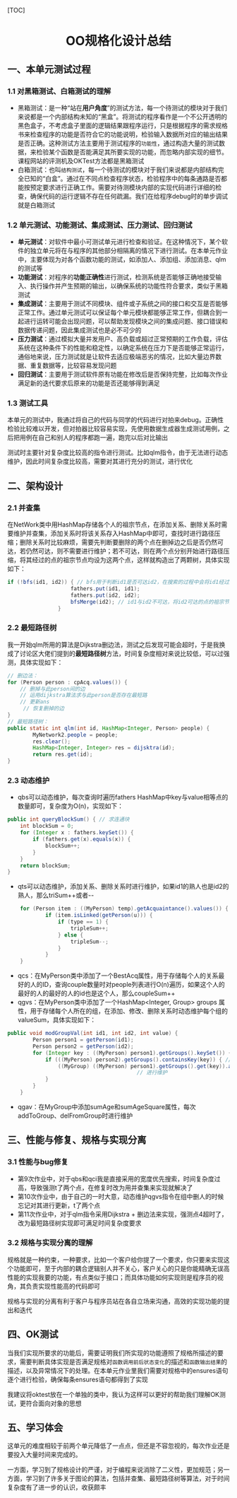 [TOC]

# <div align = "center">OO规格化设计总结</div>

## **一、本单元测试过程**

### **1.1 对黑箱测试、白箱测试的理解**

* 黑箱测试：是一种“站在**用户角度**”的测试方法，每一个待测试的模块对于我们来说都是一个内部结构未知的“黑盒”。将测试的程序看作是一个不公开透明的黑色盒子，不考虑盒子里面的逻辑结果跟程序运行，只是根据程序的需求规格书来检查程序的功能是否符合它的功能说明，检验输入数据所对应的输出结果是否正确。这种测试方法主要用于测试程序的`功能性`，通过构造大量的测试数据，来检验某个函数是否能满足其所要实现的功能，而忽略内部实现的细节。课程网站的评测机及OKTest方法都是黑箱测试
* 白箱测试：也叫`结构测试`，每一个待测试的模块对于我们来说都是内部结构完全已知的“白盒”。通过在不同点检查程序状态，检验程序中的每条通路是否都能按预定要求进行正确工作。需要对待测模块内部的实现代码进行详细的检查，确保代码的运行逻辑不存在任何疏漏。我们在给程序debug时的单步调试就是白箱测试

### **1.2 单元测试、功能测试、集成测试、压力测试、回归测试**

* **单元测试**：对软件中最小可测试单元进行检查和验证。在这种情况下，某个软件的独立单元将在与程序的其他部分相隔离的情况下进行测试。在本单元作业中，主要体现为对各个函数功能的测试，如添加人、添加组、添加消息、qlm的测试等
* **功能测试**：对程序的**功能正确性**进行测试，检测系统是否能够正确地接受输入、执行操作并产生预期的输出，以确保系统的功能性符合要求，类似于黑箱测试
* **集成测试**：主要用于测试不同模块、组件或子系统之间的接口和交互是否能够正常工作。通过单元测试可以保证每个单元模块都能够正常工作，但耦合到一起进行运转可能会出现问题，可以帮助发现模块之间的集成问题、接口错误和数据传递问题，因此集成测试也是必不可少的
* **压力测试**：通过模拟大量并发用户、高负载或超过正常预期的工作负载，评估系统在这种条件下的性能和稳定性，以确定系统在压力下是否能够正常运行，通俗地来说，压力测试就是让软件去适应极端恶劣的情况，比如大量边界数据、重复数据等，比较容易发现问题
* **回归测试**：主要用于测试软件原有功能在修改后是否保持完整，比如每次作业满足新的迭代要求后原来的功能是否还能够得到满足

### **1.3 测试工具**

​		本单元的测试中，我通过将自己的代码与同学的代码进行对拍来debug。正确性检验比较难以开发，但对拍器比较容易实现，先使用数据生成器生成测试用例，之后把用例在自己和别人的程序都跑一遍，跑完以后对比输出

​		测试时主要针对复杂度比较高的指令进行测试。比如qlm指令，由于无法进行动态维护，因此时间复杂度比较高，需要对其进行充分的测试，进行优化

## 二、架构设计

### **2.1 并查集**

​		在NetWork类中用HashMap存储各个人的祖宗节点，在添加关系、删除关系时需要维护并查集，添加关系时将该关系存入HashMap中即可，查找时进行路径压缩；删除关系时比较麻烦，需要先判断要删除的两个点在删掉边之后是否仍然可达，若仍然可达，则不需要进行维护；若不可达，则在两个点分别开始进行路径压缩，将其经过的点的祖宗节点均设为这两个点，这样就构造出了两颗树，具体实现如下：

```java
if (!bfs(id1, id2)) { // bfs用于判断id1是否可达id2，在搜索的过程中会将id1经过的点的祖宗节点均设为id1
                    fathers.put(id1, id1);
                    fathers.put(id2, id2);
                    bfsMerge(id2); // id1与id2不可达，将id2可达的点的祖宗节点均设为id2
                }
```

### **2.2 最短路径树**

​		我一开始qlm所用的算法是Dijkstra删边法，测试之后发现可能会超时，于是我换成了讨论区大佬们提到的**最短路径树**方法，时间复杂度相对来说比较低，可以过强测，具体实现如下：

```java
// 删边法：
for (Person person : cpAcq.values()) {
    // 删掉与此person间的边
    // 运用dijkstra算法求与此person是否存在最短路
    // 更新ans
     // 恢复删掉的边
}
// 最短路径树：
public static int qlm(int id, HashMap<Integer, Person> people) {
        MyNetwork2.people = people;
        res.clear();
        HashMap<Integer, Integer> res = dijsktra(id);
        return res.get(id);
}
```

### **2.3 动态维护**

* qbs可以动态维护，每次查询时遍历fathers HashMap中key与value相等点的数量即可，复杂度为O(n)，实现如下：

```java
public int queryBlockSum() { // 求连通块
    int blockSum = 0;
    for (Integer x : fathers.keySet()) {
        if (fathers.get(x).equals(x)) {
            blockSum++;
        }
    }
    return blockSum;
}
```

* qts可以动态维护，添加关系、删除关系时进行维护，如果id1的熟人也是id2的熟人，那么triSum++或者--

```java
	for (Person item : ((MyPerson) temp).getAcquaintance().values()) {
            if (item.isLinked(getPerson(u))) {
                if (type == 1) {
                    tripleSum++;
                } else {
                    tripleSum--;
                }
            }
    }
```

* qcs：在MyPerson类中添加了一个BestAcq属性，用于存储每个人的关系最好的人的ID，查询couple数量时对people列表进行O(n)遍历，如果这个人的最好的人的最好的人的id也是这个人，那么coupleSum++
* qgvs：在MyPerson类中添加了一个HashMap<Integer, Group> groups 属性，用于存储每个人所在的组，在添加、修改、删除关系时动态维护每个组的valueSum，具体实现如下：

```java
public void modGroupVal(int id1, int id2, int value) {
        Person person1 = getPerson(id1);
        Person person2 = getPerson(id2);
        for (Integer key : ((MyPerson) person1).getGroups().keySet()) {         // 遍历id1所在的组号
            if (((MyPerson) person2).getGroups().containsKey(key)) { // 如果id2恰好也在这个组
                ((MyGroup) ((MyPerson) person1).getGroups().get(key)).addValueSum(2 * value);
                						 // 进行维护
            }
        }
    }
```

* qgav：在MyGroup中添加sumAge和sumAgeSquare属性，每次addToGroup、delFromGroup时进行维护

## **三、性能与修复、规格与实现分离**

### **3.1 性能与bug修复**

* 第9次作业中，对于qbs和qci我是直接采用的宽度优先搜索，时间复杂度过高，导致强测t了两个点，在修复时改为用并查集来实现就解决了
* 第10次作业中，由于自己的一时大意，动态维护qgvs指令在组中删人的时候忘记对其进行更新，t了两个点
* 第11次作业中，对于qlm指令采用Dijkstra + 删边法来实现，强测点4超时了，改为最短路径树实现即可满足时间复杂度要求

### **3.2 规格与实现分离的理解**

​		规格就是一种约束，一种要求，比如一个客户给你提了一个要求，你只要来实现这个功能即可，至于内部的耦合逻辑别人并不关心，客户关心的只是你能精确无误高性能的实现我要的功能，有点类似于接口；而具体功能如何实现则是程序员的视角，其负责实现性能高的代码即可

​		规格与实现的分离有利于客户与程序员站在各自立场来沟通，高效的实现功能的提出和迭代

## 四、OK测试

​		当我们实现所要求的功能后，需要证明我们所实现的功能遵照了规格所描述的要求，需要判断具体实现是否满足规格对`函数调用前后状态变化`的描述和`函数输出结果`的描述，以及异常情况下的处理。在本单元作业里我们需要对规格中的ensures语句逐个进行检验，确保每条ensures语句都得到了实现

​		我建议将oktest放在一个单独的类中，我认为这样可以更好的帮助我们理解OK测试，更符合面向对象的思想

## 五、学习体会

​		这单元的难度相较于前两个单元降低了一点点，但还是不容忽视的，每次作业还是要投入大量时间来完成的。

​		一方面，学习到了规格设计的严谨，对于编程来说消除了二义性，更加规范；另一方面，学习到了许多关于图论的算法，包括并查集、最短路径树等算法，对于时间复杂度有了进一步的认识，收获颇丰
